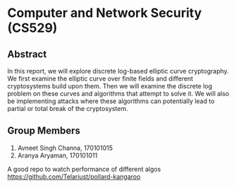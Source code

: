 # Computer and Network Security (CS529)

## Abstract

In this report, we will explore discrete log-based elliptic curve cryptography. We first examine the elliptic curve over finite fields and different cryptosystems build upon them.
Then we will examine the discrete log problem on these curves and algorithms that attempt to solve it.
We will also be implementing attacks where these algorithms can potentially lead to partial or total break of the cryptosystem.

## Group Members

1. Avneet Singh Channa, 170101015
2. Aranya Aryaman, 170101011


A good repo to watch performance of different algos
https://github.com/Telariust/pollard-kangaroo
